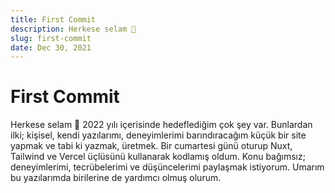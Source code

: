 ```yaml
---
title: First Commit
description: Herkese selam 👋
slug: first-commit
date: Dec 30, 2021
---
```


# First Commit

Herkese selam 👋  2022 yılı içerisinde hedeflediğim çok şey var. Bunlardan ilki; kişisel, kendi yazılarımı, deneyimlerimi barındıracağım küçük bir site yapmak ve tabi ki yazmak, üretmek. Bir cumartesi günü oturup Nuxt, Tailwind ve Vercel üçlüsünü kullanarak kodlamış oldum. Konu bağımsız; deneyimlerimi, tecrübelerimi ve düşüncelerimi paylaşmak istiyorum. Umarım bu yazılarımda birilerine de yardımcı olmuş olurum.
